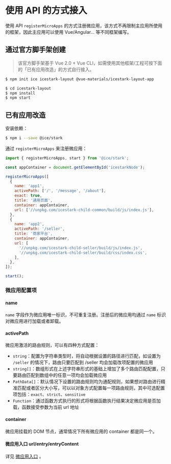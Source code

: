 # 使用 API 的方式接入

使用 API `registerMicroApps` 的方式注册微应用，该方式不再限制主应用所使用的框架，因此主应用可以使用 Vue/Angular... 等不同框架编写。

## 通过官方脚手架创建

> 该官方脚手架基于 Vue 2.0 + Vue CLI，如需使用其他框架/工程可按下面的「已有应用改造」的方式自行接入。

```bash
$ npm init ice icestark-layout @vue-materials/icestark-layout-app

$ cd icestark-layout
$ npm install
$ npm start
```

## 已有应用改造

安装依赖：

```bash
$ npm i --save @ice/stark
```

通过 `registerMicroApps` 来注册微应用：

```js
import { registerMicroApps, start } from '@ice/stark';

const appContainer = document.getElementById('icestarkNode');

registerMicroApps([
  {
    name: 'app1',
    activePath: ['/', '/message', '/about'],
    exact: true,
    title: '通用页面',
    container: appContainer,
    url: ['//unpkg.com/icestark-child-common/build/js/index.js'],
  },
  {
    name: 'app2',
    activePath: '/seller',
    title: '商家平台',
    container: appContainer,
    url: [
      '//unpkg.com/icestark-child-seller/build/js/index.js',
      '//unpkg.com/icestark-child-seller/build/css/index.css',
    ],
  },
]);

start();
```

### 微应用配置项

#### name

`name` 字段作为微应用唯一标识，不可重复注册。注册后的微应用均通过 `name` 标识对微应用进行加载或者卸载。

#### activePath

微应用激活的路由规则，可以有四种方式配置：

- `string`：配置为字符串类型时，将自动根据设置的路径进行匹配，如设置为 `/seller` 的情况下，路由只要匹配到 /seller 均会加载改项配置的微应用
- `string[]`：数组形式在上述字符串形式的基础上增加了多个路由匹配配置，只要路由匹配到数组中的任意一项均会加载微应用
- `PathData[]`：默认情况下设置的路由规则均为通配规则，如果想对路由进行精准匹配或者区分大小写，可以以对象方式配置每一项路由规则，其中可选配置项包括：`exact`、`strict`、`sensitive`
- `Function`：通过函数方式执行的形式将根据函数执行结果决定微应用是否加载，函数接受参数为当前 url 地址

#### container

微应用挂载的 DOM 节点，通常情况下所有微应用的 container 都是同一个。

#### 微应用入口 url/entry/entryContent

详见 [微应用入口](/docs/icestark/guide/app-entry) 。

